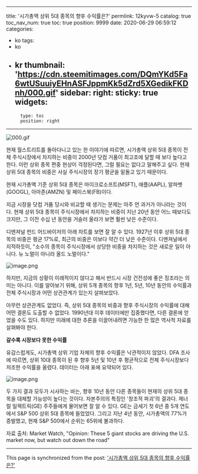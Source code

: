 
---
title: '시가총액 상위 5대 종목의 향후 수익률은?'
permlink: 12kyvw-5
catalog: true
toc_nav_num: true
toc: true
position: 9999
date: 2020-06-29 06:59:12
categories:
- ko
tags:
- ko
- kr
thumbnail: 'https://cdn.steemitimages.com/DQmYKd5Fa6wtUSuuiyEHnASFJppmKk5dZrd5XGedikFKDnh/000.gif'
sidebar:
    right:
        sticky: true
widgets:
    -
        type: toc
        position: right
---


![000.gif](https://cdn.steemitimages.com/DQmYKd5Fa6wtUSuuiyEHnASFJppmKk5dZrd5XGedikFKDnh/000.gif)

현재 월스트리트를 돌아다니고 있는 한 이야기에 따르면, 시가총액 상위 5대 종목이 전체 주식시장에서 차지하는 비중이 2000년 닷컴 거품이 최고조에 달할 때 보다 높다고 한다. 이런 상위 종목 편중 현상이 걱정된다면, 그럴 필요는 없다고 말해주고 싶다. 현재 상위 5대 종목의 비중은 사실 주식시장의 장기 평균을 밑돌고 있기 때문이다.​

현재 시가총액 기준 상위 5대 종목은 마이크로소프트(MSFT), 애플(AAPL), 알파벳(GOOGL), 아마존(AMZN) 및 페이스북(FB)이다.​

지금 시장을 닷컴 거품 당시와 비교할 때 생기는 문제는 아주 먼 과거가 아니라는 것이다. 현재 상위 5대 종목이 주식시장에서 차지하는 비중이 지난 20년 동안 어느 때보다도 크지만, 그 이전 수십 년 동안을 거슬러 올라가 보면 훨씬 낮은 수준이다.​

디멘져널 펀드 어드바이저의 아래 차트를 보면 잘 알 수 있다. 1927년 이후 상위 5대 종목의 비중은 평균 17%로, 최근의 비중은 이보다 약간 더 낮은 수준이다. 디멘져널에서 지적하듯이, "소수의 종목이 주식시장에서 상당한 비중을 차지하는 것은 새로운 일이 아니다. 뉴 노멀이 아니라 올드 노멀이다."

![image.png](https://cdn.steemitimages.com/DQmRh3BAQy9TboGf2yRSGMUD2L5gsobioXBBevPwEQz3nHF/image.png)

하지만, 지금의 상황이 이례적이지 않다고 해서 반드시 시장 건전성에 좋은 징조라는 의미는 아니다. 이를 알아보기 위해, 상위 5개 종목의 향후 1년, 5년, 10년 동안의 수익률과 전체 주식시장과 어떤 상관관계가 있는지 살펴보았다.​

아무런 상관관계도 없었다. 즉, 상위 5대 종목의 비중과 향후 주식시장의 수익률에 대해 어떤 결론도 도출할 수 없었다. 1990년대 이후 데이터에만 집중했다면, 다른 결론에 얻었을 수도 있다. 하지만 미래에 대한 추론을 이끌어내려면 가능한 한 많은 역사적 자료를 살펴봐야 한다.​

**갈수록 시장보다 못한 수익률**​

유감스럽게도, 시가총액 상위 기업 자체의 향후 수익률은 낙관적이지 않았다. DFA 조사에 따르면, 상위 10대 종목이 된 후 향후 5년 및 10년 후 평균적으로 전체 주식시장보다 저조한 수익률을 올렸다. 데이터는 아래 표에 요약되어 있다. 

![image.png](https://cdn.steemitimages.com/DQmfRvptvF2cP23ESfahUZKu6Hi6odEAXpRcvLdsLh8xoue/image.png)

두 가지 결과 모두가 시사하는 바는, 향후 10년 동안 다른 종목들이 현재의 상위 5대 종목을 대체할 가능성이 높다는 것이다. 자본주의의 특징인 '창조적 파괴'의 결과다. 제너럴 일렉트릭(GE) 주주들에게 물어보면 잘 알 수 있다. GE는 금세기 첫 6년 중 5개 연도에서 S&P 500 상위 5대 종목에 들었었다. 그리고 지난 4년 동안, 시가총액의 77%가 증발했고, 현재 S&P 500에서 순위는 65위에 불과하다.​

자료 출처: Market Watch, "Opinion: These 5 giant stocks are driving the U.S. market now, but watch out down the road"

- - -

This page is synchronized from the post: ['시가총액 상위 5대 종목의 향후 수익률은?'](https://steemit.com/@pius.pius/12kyvw-5)
